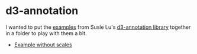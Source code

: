 # d3-annotation

I wanted to put the [examples](https://d3-annotation.susielu.com/#examples) from Susie Lu's [d3-annotation library](https://d3-annotation.susielu.com/) together in a folder to play with them a bit.

* [Example without scales](example-without-scales.html)
